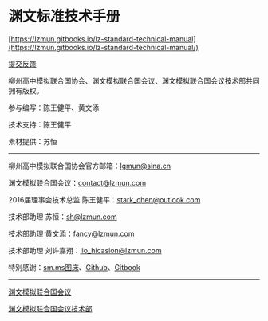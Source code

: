 # 渊文标准技术手册

[https://lzmun.gitbooks.io/lz-standard-technical-manual](https://lzmun.gitbooks.io/lz-standard-technical-manual/)

[提交反馈](https://github.com/LZMUN/LZ-Standard-Technical-Manual/issues)

柳州高中模拟联合国协会、渊文模拟联合国会议、渊文模拟联合国会议技术部共同拥有版权。

参与编写：陈王健平、黄文添

技术支持：陈王健平

素材提供：苏恒

---

柳州高中模拟联合国协会官方邮箱：lgmun@sina.cn

渊文模拟联合国会议：contact@lzmun.com

2016届理事会技术总监 陈王健平：stark_chen@outlook.com

技术部助理 苏恒：sh@lzmun.com

技术部助理 黄文添：fancy@lzmun.com

技术部助理 刘许嘉翔：lio_hicasion@lzmun.com

特别感谢：[sm.ms图床](sm.ms)、[Github](github.com)、[Gitbook](gitbook.com)

---

[渊文模拟联合国会议](www.lzmun.com)

[渊文模拟联合国会议技术部](ts.lzmun.com)